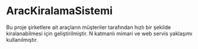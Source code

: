 # AracKiralamaSistemi
Bu proje şirketlere ait araçların müşteriler tarafından hızlı bir şekilde kiralanabilmesi için geliştirilmiştir. N katmanlı mimari ve web servis yaklaşımı kullanılmıştır.
